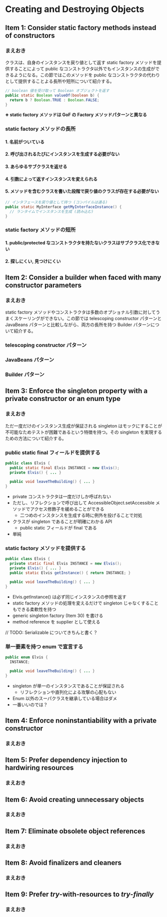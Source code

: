 # Creating and Destroying Objects

## Item 1: Consider static factory methods instead of constructors

### まえおき
クラスは、自身のインスタンスを戻り値として返す static factory メソッドを提供することによって public なコンストラクタ以外でもインスタンスの生成ができるようになる。この節ではこのメソッドを public なコンストラクタの代わりとして提供することよる長所や短所について紹介する。
```java
// boolean 値を受け取って Boolean オブジェクトを返す
public static Boolean valueOf(boolean b) {
  return b ? Boolean.TRUE : Boolean.FALSE;
}
```
**※ static factory メソッドは GoF の Factory メソッドパターンと異なる**

### static factory メソッドの長所
#### 1. 名前がついている
#### 2. 呼び出されるたびにインスタンスを生成する必要がない
#### 3. あらゆるサブクラスを返せる
#### 4. 引数によって返すインスタンスを変えられる
#### 5. メソッドを含むクラスを書いた段階で戻り値のクラスが存在する必要がない
```java
// インタフェースを戻り値として持つ (コンパイルは通る)
public static MyInterface getMyInterfaceInstance() {
  // ランタイムでインスタンスを生成 (読み込む)
}
```

### static factory メソッドの短所
#### 1. public/protected なコンストラクタを持たないクラスはサブクラス化できない
#### 2. 探しにくい, 見つけにくい


## Item 2: Consider a builder when faced with many constructor parameters

### まえおき
static factory メソッドやコンストラクタは多数のオプショナル引数に対してうまくスケーリングができない。この節では telescoping constructor パターンと JavaBeans パターンと比較しながら、両方の長所を持つ Builder パターンについて紹介する。

### telescoping constructor パターン

### JavaBeans パターン

### Builder パターン


## Item 3: Enforce the singleton property with a private constructor or an enum type

### まえおき
ただ一度だけのインスタンス生成が保証される singleton はモックにすることが不可能なためテストが困難であるという特徴を持つ。その singleton を実現するための方法について紹介する。

### public static final フィールドを提供する
```java
public class Elvis {
  public static final Elvis INSTANCE = new Elvis();
  private Elvis() { ... }
  
  public void leaveTheBuilding() { ... }
}
```
- private コンストラクタは一度だけしか呼ばれない
- ただし、リフレクションで呼び出して AccessibleObject.setAccessible メソッドでアクセス修飾子を緩めることができる
  - 二つめのインスタンスを生成する時に例外を投げることで対処
- クラスが singleton であることが明確にわかる API
  - public static フィールドが final である
- 単純

### static factory メソッドを提供する
```java
public class Elvis {
  private static final Elvis INSTANCE = new Elvis();
  private Elvis() { ... }
  public static Elvis getInstance() { return INSTANCE; }

  public void leaveTheBuilding() { ... }
}
```
- Elvis.getInstance() は必ず同じインスタンスの参照を返す
- static factory メソッドの処理を変えるだけで singleton じゃなくすることもできる柔軟性を持つ
- generic singleton factory (Item 30) を書ける
- method reference を supplier として使える

// TODO: Serializable についてきちんと書く？


### 単一要素を持つ enum で宣言する
```java
public enum Elvis {
  INSTANCE;

  public void leaveTheBuilding() { ... }
}
```
- singleton が単一のインスタンスであることが保証される
  - リフレクションや直列化による攻撃の心配もない
- Enum 以外のスーパクラスを継承している場合はダメ
- 一番いいのでは？

## Item 4: Enforce noninstantiability with a private constructor

### まえおき


## Item 5: Prefer dependency injection to hardwiring resources

### まえおき


## Item 6: Avoid creating unnecessary objects

### まえおき


## Item 7: Eliminate obsolete object references

### まえおき


## Item 8: Avoid finalizers and cleaners

### まえおき


## Item 9: Prefer *try*-with-resources to *try*-*finally*

### まえおき
